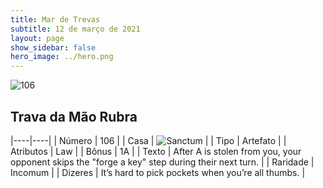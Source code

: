 ```yaml
---
title: Mar de Trevas
subtitle: 12 de março de 2021
layout: page
show_sidebar: false
hero_image: ../hero.png
---
```


![106](https://cdn.keyforgegame.com/media/card_front/pt/496_106_3CPPR47CC8M_pt.png)

## Trava da Mão Rubra

|----|----|
| Número | 106 |
| Casa | ![Sanctum](https://archonarcana.com/images/thumb/c/c7/Sanctum.png/22px-Sanctum.png "Santuário") |
| Tipo | Artefato |
| Atributos | Law |
| Bônus | 1A |
| Texto | After A is stolen from you, your opponent skips the "forge a key" step during their next turn. |
| Raridade | Incomum |
| Dizeres | It’s hard to pick pockets when you’re all thumbs. |
